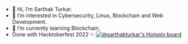 - 👋 Hi, I’m Sarthak Turkar.
- 👀 I’m interested in Cybersecurity, Linux, Blockchain and Web Development.
- 🌱 I’m currently learning Blockchain.
- Done with Hacktoberfest 2022 ✨
[![@sarthakturkar's Holopin board](https://holopin.me/sarthakturkar)](https://holopin.io/@sarthakturkar)
<!---
sarthakturkar75/sarthakturkar75 is a ✨ special ✨ repository because its `README.md` (this file) appears on your GitHub profile.
You can click the Preview link to take a look at your changes.
--->
